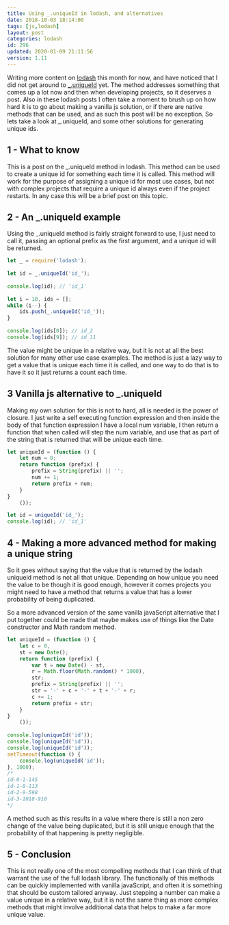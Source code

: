 ```yaml
---
title: Using _.uniqueId in lodash, and alternatives
date: 2018-10-03 18:14:00
tags: [js,lodash]
layout: post
categories: lodash
id: 296
updated: 2020-01-09 21:11:56
version: 1.11
---
```


Writing more content on [lodash](https://lodash.com/) this month for now, and have noticed that I did not get around to [\_.uniqueId](https://lodash.com/docs/4.17.15#uniqueId) yet. The method addresses something that comes up a lot now and then when developing projects, so it deserves a post. Also in these lodash posts I often take a moment to brush up on how hard it is to go about making a vanilla js solution, or if there are native methods that can be used, and as such this post will be no exception. So lets take a look at \_.uniqueId, and some other solutions for generating unique ids.

<!-- more -->

## 1 - What to know

This is a post on the \_.uniqueId method in lodash. This method can be used to create a unique id for something each time it is called. This method will work for the purpose of assigning a unique id for most use cases, but not with complex projects that require a unique id always even if the project restarts. In any case this will be a brief post on this topic.

## 2 - An \_.uniqueId example

Using the \_.uniqueId method is fairly straight forward to use, I just need to call it, passing an optional prefix as the first argument, and a unique id will be returned.

```js
let _ = require('lodash');
 
let id = _.uniqueId('id_');
 
console.log(id); // 'id_1'
 
let i = 10, ids = [];
while (i--) {
    ids.push(_.uniqueId('id_'));
}
 
console.log(ids[0]); // id_2
console.log(ids[9]); // id_11
```

The value might be unique in a relative way, but it is not at all the best solution for many other use case examples. The method is just a lazy way to get a value that is unique each time it is called, and one way to do that is to have it so it just returns a count each time.

## 3 Vanilla js alternative to \_.uniqueId

Making my own solution for this is not to hard, all is needed is the power of closure. I just write a self executing function expression and then inside the body of that function expression I have a local num variable, I then return a function that when called will step the num variable, and use that as part of the string that is returned that will be unique each time.

```js
let uniqueId = (function () {
    let num = 0;
    return function (prefix) {
        prefix = String(prefix) || '';
        num += 1;
        return prefix + num;
    }
}
    ());

let id = uniqueId('id_');
console.log(id); // 'id_1'
```

## 4 - Making a more advanced method for making a unique string

So it goes without saying that the value that is returned by the lodash uniqueid method is not all that unique. Depending on how unique you need the value to be though it is good enough, however it comes projects you might need to have a method that returns a value that has a lower probability of being duplicated.

So a more advanced version of the same vanilla javaScript alternative that I put together could be made that maybe makes use of things like the Date constructor and Math random method.

```js
let uniqueId = (function () {
    let c = 0,
    st = new Date();
    return function (prefix) {
        var t = new Date() - st,
        r = Math.floor(Math.random() * 1000),
        str;
        prefix = String(prefix) || '';
        str = '-' + c + '-' + t + '-' + r;
        c += 1;
        return prefix + str;
    }
}
    ());
 
console.log(uniqueId('id'));
console.log(uniqueId('id'));
console.log(uniqueId('id'));
setTimeout(function () {
    console.log(uniqueId('id'));
}, 1000);
/*
id-0-1-145
id-1-8-113
id-2-9-598
id-3-1018-910
*/
```

A method such as this results in a value where there is still a non zero change of the value being duplicated, but it is still unique enough that the probability of that happening is pretty negligible.

## 5 - Conclusion

This is not really one of the most compelling methods that I can think of that warrant the use of the full lodash library. The functionally of this methods can be quickly implemented with vanilla javaScript, and often it is something that should be custom tailored anyway. Just stepping a number can make a value unique in a relative way, but it is not the same thing as more complex methods that might involve additional data that helps to make a far more unique value.